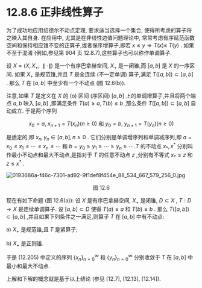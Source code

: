 # 12.8.6 正非线性算子

为了成功地应用绍德尔不动点定理, 要求适当选择一个集合, 使得所考虑的算子将之映入其自身. 在应用中, 尤其是在非线性边值问题理论中, 常常考虑有序赋范函数空间和保持相应锥不变的正算子,或者保序增算子,即若 $x \leq  y \Rightarrow  T\left( x\right)  \leq$ $T\left( y\right)$ . 如果不至于混淆 (例如,参见第 904 页 12.8.7),这些算子也可以称作单调算子.

设 $X = \left( {X,{X}_{ + },\parallel  \cdot  \parallel }\right)$ 是一个有序巴拿赫空间, ${X}_{ + }$ 是一闭锥,而 $\left\lbrack  {a, b}\right\rbrack$ 是 $X$ 的一序区间. 如果 ${X}_{ + }$ 是规范锥,并且 $T$ 是全连续 (不一定单调) 算子,满足 $T\left( \left\lbrack  {a, b}\right\rbrack  \right)  \subset  \left\lbrack  {a, b}\right\rbrack$ . 那么 $T$ 在 $\left\lbrack  {a, b}\right\rbrack$ 中至少有一个不动点 (图 12.6(b)).

注意,如果 $T$ 是定义在 $X$ 的 (o) 区间 (序区间) $\left\lbrack  {a, b}\right\rbrack$ 上的单调增算子,并且将两个端点 $a, b$ 映入 $\left\lbrack  {a, b}\right\rbrack$ ,即满足条件 $T\left( a\right)  \geq  a, T\left( b\right)  \leq  b$ ,那么条件 $T\left( \left\lbrack  {a, b}\right\rbrack  \right)  \subset  \left\lbrack  {a, b}\right\rbrack$ 自动成立. 于是两个序列

$$
{x}_{0} = a,\;{x}_{n + 1} = T\left( {x}_{n}\right) \left( {n \geq  0}\right) \text{ 和 }{y}_{0} = b,\;{y}_{n + 1} = T\left( {y}_{n}\right) \left( {n \geq  0}\right)  \tag{12.205}
$$

是适定的,即 ${x}_{n},{y}_{n} \in  \left\lbrack  {a, b}\right\rbrack  , n \geq  0$ . 它们分别是单调增序列和单调减序列,即 $a = {x}_{0} \leq  {x}_{1} \leq  \cdots  \leq  {x}_{n} \leq  \cdots$ 和 $b = {y}_{0} \geq  {y}_{1} \geq  \cdots  \geq  {y}_{n} \geq  \cdots .T$ 的不动点 ${x}_{ * },{x}^{ * }$ 分别叫作最小不动点和最大不动点,是指对于 $T$ 的任意不动点 $z$ ,分别有不等式 ${x}_{ * } \leq  z$ 和 $z \leq  {x}^{ * }$ .

![0193686a-f46c-7301-ad92-9f1def8f454e_88_534_667_579_256_0.jpg](/images/0193686a-f46c-7301-ad92-9f1def8f454e_88_534_667_579_256_0.jpg)

<center>图 12.6</center>

现在有如下命题 (图 12.6(a)): 设 $X$ 是有序巴拿赫空间, ${X}_{ + }$ 是闭锥, $D \subset  X$ , $T : D \rightarrow  X$ 是连续单调算子. 设 $\left\lbrack  {a, b}\right\rbrack   \subset  D$ 使得 $T\left( a\right)  \geq  a$ 和 $T\left( b\right)  \leq  b$ . 那么 $T\left( \left\lbrack  {a, b}\right\rbrack  \right)  \subset  \left\lbrack  {a, b}\right\rbrack$ ,并且如果下列条件之一满足,则算子 $T$ 在 $\left\lbrack  {a, b}\right\rbrack$ 中有不动点:

a) ${X}_{ + }$ 是规范锥,且 $T$ 是紧算子;

b) ${X}_{ + }$ 是正则锥.

于是 (12.205) 中定义的序列 ${\left\{  {x}_{n}\right\}  }_{n = 0}^{\infty }$ 和 ${\left\{  {y}_{n}\right\}  }_{n = 0}^{\infty }$ 分别收敛于 $T$ 在 $\left\lbrack  {a, b}\right\rbrack$ 中最小和最大不动点.

上解和下解的概念就是基于以上结论 (参见 [12.7], [12.13], [12.14]).

